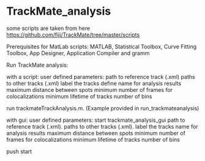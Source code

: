# TrackMate_analysis
some scripts are taken from here https://github.com/fiji/TrackMate/tree/master/scripts

Prerequisites for MatLab scripts: MATLAB, Statistical Toolbox, Curve Fitting Toolbox, App Designer, Application Compiler and gramm

Run TrackMate analysis:

with a script:
user defined parameters:
  path to reference track (.xml)
  paths to other tracks (.xml)
  label the tracks
  define name for analysis results
  maximum distance between spots
  minimum number of frames for colocalizations
  minimum lifetime of tracks
  number of bins

run trackmateTrackAnalysis.m.
(Example provided in run_trackmateanalysis)

with gui:
user defined parameters:
  start trackmate_analysis_gui
  path to reference track (.xml).
  paths to other tracks (.xml).
  label the tracks
  name for analysis results
  maximum distance between spots
  minimum number of frames for colocalizations
  minimum lifetime of tracks
  number of bins

push start

